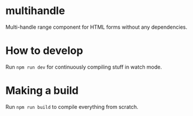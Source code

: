 # multihandle

Multi-handle range component for HTML forms without any dependencies.

# How to develop

Run `npm run dev` for continuously compiling stuff in watch mode.

# Making a build

Run `npm run build` to compile everything from scratch.
